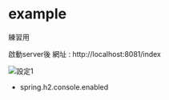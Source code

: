 
# example
練習用


啟動server後 網址 : http://localhost:8081/index


![設定1](https://user-images.githubusercontent.com/16308309/114278378-184b6980-9a62-11eb-9b37-1733b8da1764.jpg)

* spring.h2.console.enabled
